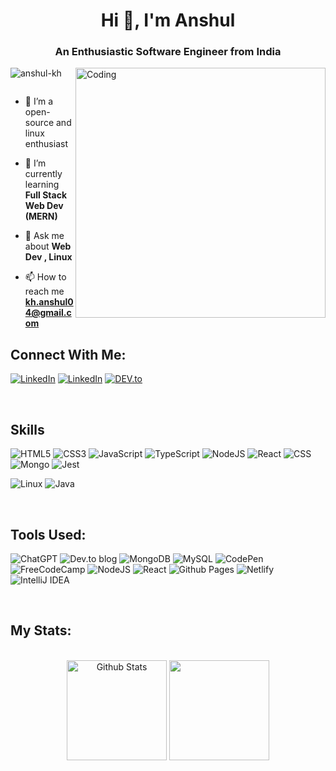 <h1 align="center">Hi 👋, I'm Anshul</h1>
<h3 align="center">An Enthusiastic Software Engineer from India</h3>
<img align="right" width="400" src="https://media.giphy.com/media/CuuSHzuc0O166MRfjt/giphy.gif" alt="Coding">

<p align="left"> <img src="https://komarev.com/ghpvc/?username=anshul-kh&label=Profile%20views&color=0e75b6&style=flat" alt="anshul-kh" /> </p>

<p align="left"> <a href="https://twitter.com/" target="blank"><img src="https://img.shields.io/twitter/follow/?logo=twitter&style=for-the-badge" alt="" /></a> </p>

- 🔭 I’m a open-source and linux enthusiast

- 🌱 I’m currently learning **Full Stack Web Dev (MERN)**

- 💬 Ask me about **Web Dev , Linux**

- 📫 How to reach me **kh.anshul04@gmail.com**

<h2>Connect With Me:</h2>
<p align="left">
<a href="https://www.linkedin.com/in/anshul-o4/" target="_blank"><img src="https://img.shields.io/badge/LinkedIn-%230077B5.svg?&style=flat-square&logo=linkedin&logoColor=white" alt="LinkedIn"></a>
<a href="https://anshul-kh.hashnode.dev/" title="_blank"><img src="https://img.shields.io/badge/Hashnode-2962FF?style=for-the-badge&logo=hashnode&logoColor=white" alt="LinkedIn"></a>
<a href="https://dev.to/" target="_blank"><img src="https://img.shields.io/badge/DEV-%230A0A0A.svg?&style=flat-square&logo=DEV.to&logoColor=white" alt="DEV.to"></a>
</p>
<br>
<h2 align="left">Skills</h2>
<p align="left">

 ![HTML5](https://img.shields.io/badge/html5-%23E34F26.svg?style=for-the-badge&logo=html5&logoColor=white)
 ![CSS3](https://img.shields.io/badge/css3-%231572B6.svg?style=for-the-badge&logo=css3&logoColor=white)
 ![JavaScript](https://img.shields.io/badge/javascript-%23323330.svg?style=for-the-badge&logo=javascript&logoColor=%23F7DF1E)
 ![TypeScript](https://img.shields.io/badge/typescript-%23007ACC.svg?style=for-the-badge&logo=typescript&logoColor=white)
 ![NodeJS](https://img.shields.io/badge/Node.js-43853D?style=for-the-badge&logo=node.js&logoColor=white)
 ![React](https://img.shields.io/badge/React-20232A?style=for-the-badge&logo=react&logoColor=61DAFB)
 ![CSS](https://img.shields.io/badge/Tailwind_CSS-38B2AC?style=for-the-badge&logo=tailwind-css&logoColor=white)
 ![Mongo](https://img.shields.io/badge/MongoDB-4EA94B?style=for-the-badge&logo=mongodb&logoColor=white)
 ![Jest](https://img.shields.io/badge/Jest-323330?style=for-the-badge&logo=Jest&logoColor=white)

 </p>

 <p align="left">
  
 ![Linux](https://img.shields.io/badge/Linux-FCC624?style=for-the-badge&logo=linux&logoColor=black)
 ![Java](https://img.shields.io/badge/java-%23ED8B00.svg?style=for-the-badge&logo=openjdk&logoColor=white)

 
 </p>

<br>
<h2 align="left">Tools Used:</h2>
 <p align="left">


 ![ChatGPT](https://img.shields.io/badge/chatGPT-74aa9c?style=for-the-badge&logo=openai&logoColor=white)
 ![Dev.to blog](https://img.shields.io/badge/dev.to-0A0A0A?style=for-the-badge&logo=dev.to&logoColor=white)
 ![MongoDB](https://img.shields.io/badge/MongoDB-%234ea94b.svg?style=for-the-badge&logo=mongodb&logoColor=white)
 ![MySQL](https://img.shields.io/badge/mysql-%2300f.svg?style=for-the-badge&logo=mysql&logoColor=white)
 ![CodePen](https://img.shields.io/badge/Codepen-000000?style=for-the-badge&logo=codepen&logoColor=white)
 ![FreeCodeCamp](https://img.shields.io/badge/Freecodecamp-%23123.svg?&style=for-the-badge&logo=freecodecamp&logoColor=green)
 ![NodeJS](https://img.shields.io/badge/node.js-6DA55F?style=for-the-badge&logo=node.js&logoColor=white)
 ![React](https://img.shields.io/badge/react-%2320232a.svg?style=for-the-badge&logo=react&logoColor=%2361DAFB)
 ![Github Pages](https://img.shields.io/badge/github%20pages-121013?style=for-the-badge&logo=github&logoColor=white)
 ![Netlify](https://img.shields.io/badge/netlify-%23000000.svg?style=for-the-badge&logo=netlify&logoColor=#00C7B7)
 ![IntelliJ IDEA](https://img.shields.io/badge/IntelliJIDEA-000000.svg?style=for-the-badge&logo=intellij-idea&logoColor=white)

 </p> 


<br>


<h2>My Stats:</h2>
<br>

<div align="center"> 
 <img height="160em" alt = "Github Stats" src="https://github-readme-stats.vercel.app/api?username=anshul-kh&show_icons=true&theme=algolia&include_all_commits=true&count_private=true"/>
  <img height="160em" src="https://github-readme-stats.vercel.app/api/top-langs/?username=anshul-kh&layout=compact&langs_count=7&theme=algolia"/>
</div>
    
<!--  <br>
  <h2>Activity Graphs</h2>
     -->
<!-- [![Anshul's github activity graph](https://github-readme-activity-graph.cyclic.app/graph?username=anshul-kh&bg_color=000000&color=ff0000&line=ffff00&point=00ffff&area=true&hide_border=true)](https://github.com/ashutosh00710/github-readme-activity-graph) -->

<br>
